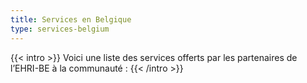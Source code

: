 ```yaml
---
title: Services en Belgique
type: services-belgium
---
```


{{< intro >}}
Voici une liste des services offerts par les partenaires de l’EHRI-BE à la communauté :
{{< /intro >}}
